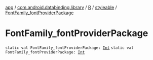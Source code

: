 [app](../../../index.md) / [com.android.databinding.library](../../index.md) / [R](../index.md) / [styleable](index.md) / [FontFamily_fontProviderPackage](./-font-family_font-provider-package.md)

# FontFamily_fontProviderPackage

`static val FontFamily_fontProviderPackage: `[`Int`](https://kotlinlang.org/api/latest/jvm/stdlib/kotlin/-int/index.html)
`static val FontFamily_fontProviderPackage: `[`Int`](https://kotlinlang.org/api/latest/jvm/stdlib/kotlin/-int/index.html)